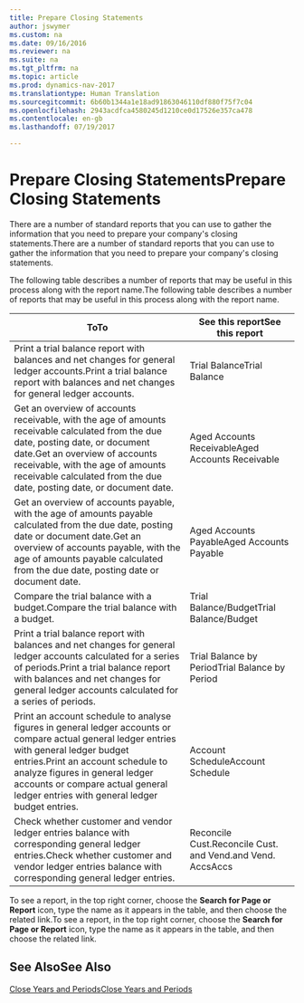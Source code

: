 ```yaml
---
title: Prepare Closing Statements
author: jswymer
ms.custom: na
ms.date: 09/16/2016
ms.reviewer: na
ms.suite: na
ms.tgt_pltfrm: na
ms.topic: article
ms.prod: dynamics-nav-2017
ms.translationtype: Human Translation
ms.sourcegitcommit: 6b60b1344a1e18ad91863046110df880f75f7c04
ms.openlocfilehash: 2943acdfca4580245d1210ce0d17526e357ca478
ms.contentlocale: en-gb
ms.lasthandoff: 07/19/2017

---
```

# <a name="prepare-closing-statements"></a><span data-ttu-id="ab32d-102">Prepare Closing Statements</span><span class="sxs-lookup"><span data-stu-id="ab32d-102">Prepare Closing Statements</span></span>
<span data-ttu-id="ab32d-103">There are a number of standard reports that you can use to gather the information that you need to prepare your company's closing statements.</span><span class="sxs-lookup"><span data-stu-id="ab32d-103">There are a number of standard reports that you can use to gather the information that you need to prepare your company's closing statements.</span></span>

<span data-ttu-id="ab32d-104">The following table describes a number of reports that may be useful in this process along with the report name.</span><span class="sxs-lookup"><span data-stu-id="ab32d-104">The following table describes a number of reports that may be useful in this process along with the report name.</span></span>


|<span data-ttu-id="ab32d-105">To</span><span class="sxs-lookup"><span data-stu-id="ab32d-105">To</span></span>     |<span data-ttu-id="ab32d-106">See this report</span><span class="sxs-lookup"><span data-stu-id="ab32d-106">See this report</span></span>       |
|-------|----------------------|
|<span data-ttu-id="ab32d-107">Print a trial balance report with balances and net changes for general ledger accounts.</span><span class="sxs-lookup"><span data-stu-id="ab32d-107">Print a trial balance report with balances and net changes for general ledger accounts.</span></span>|<span data-ttu-id="ab32d-108">Trial Balance</span><span class="sxs-lookup"><span data-stu-id="ab32d-108">Trial Balance</span></span>|
|<span data-ttu-id="ab32d-109">Get an overview of accounts receivable, with the age of amounts receivable calculated from the due date, posting date, or document date.</span><span class="sxs-lookup"><span data-stu-id="ab32d-109">Get an overview of accounts receivable, with the age of amounts receivable calculated from the due date, posting date, or document date.</span></span>|<span data-ttu-id="ab32d-110">Aged Accounts Receivable</span><span class="sxs-lookup"><span data-stu-id="ab32d-110">Aged Accounts Receivable</span></span>|
|<span data-ttu-id="ab32d-111">Get an overview of accounts payable, with the age of amounts payable calculated from the due date, posting date or document date.</span><span class="sxs-lookup"><span data-stu-id="ab32d-111">Get an overview of accounts payable, with the age of amounts payable calculated from the due date, posting date or document date.</span></span>|<span data-ttu-id="ab32d-112">Aged Accounts Payable</span><span class="sxs-lookup"><span data-stu-id="ab32d-112">Aged Accounts Payable</span></span>|
|<span data-ttu-id="ab32d-113">Compare the trial balance with a budget.</span><span class="sxs-lookup"><span data-stu-id="ab32d-113">Compare the trial balance with a budget.</span></span>|<span data-ttu-id="ab32d-114">Trial Balance/Budget</span><span class="sxs-lookup"><span data-stu-id="ab32d-114">Trial Balance/Budget</span></span>|
|<span data-ttu-id="ab32d-115">Print a trial balance report with balances and net changes for general ledger accounts calculated for a series of periods.</span><span class="sxs-lookup"><span data-stu-id="ab32d-115">Print a trial balance report with balances and net changes for general ledger accounts calculated for a series of periods.</span></span>|<span data-ttu-id="ab32d-116">Trial Balance by Period</span><span class="sxs-lookup"><span data-stu-id="ab32d-116">Trial Balance by Period</span></span>|
|<span data-ttu-id="ab32d-117">Print an account schedule to analyse figures in general ledger accounts or compare actual general ledger entries with general ledger budget entries.</span><span class="sxs-lookup"><span data-stu-id="ab32d-117">Print an account schedule to analyze figures in general ledger accounts or compare actual general ledger entries with general ledger budget entries.</span></span>|<span data-ttu-id="ab32d-118">Account Schedule</span><span class="sxs-lookup"><span data-stu-id="ab32d-118">Account Schedule</span></span>|
|<span data-ttu-id="ab32d-119">Check whether customer and vendor ledger entries balance with corresponding general ledger entries.</span><span class="sxs-lookup"><span data-stu-id="ab32d-119">Check whether customer and vendor ledger entries balance with corresponding general ledger entries.</span></span>|<span data-ttu-id="ab32d-120">Reconcile Cust.</span><span class="sxs-lookup"><span data-stu-id="ab32d-120">Reconcile Cust.</span></span> <span data-ttu-id="ab32d-121">and Vend.</span><span class="sxs-lookup"><span data-stu-id="ab32d-121">and Vend.</span></span> <span data-ttu-id="ab32d-122">Accs</span><span class="sxs-lookup"><span data-stu-id="ab32d-122">Accs</span></span>|
<span data-ttu-id="ab32d-123">To see a report, in the top right corner, choose the **Search for Page or Report** icon, type the name as it appears in the table, and then choose the related link.</span><span class="sxs-lookup"><span data-stu-id="ab32d-123">To see a report, in the top right corner, choose the **Search for Page or Report** icon, type the name as it appears in the table, and then choose the related link.</span></span>
## <a name="see-also"></a><span data-ttu-id="ab32d-124">See Also</span><span class="sxs-lookup"><span data-stu-id="ab32d-124">See Also</span></span>
[<span data-ttu-id="ab32d-125">Close Years and Periods</span><span class="sxs-lookup"><span data-stu-id="ab32d-125">Close Years and Periods</span></span>](year-close-years-periods.md)

